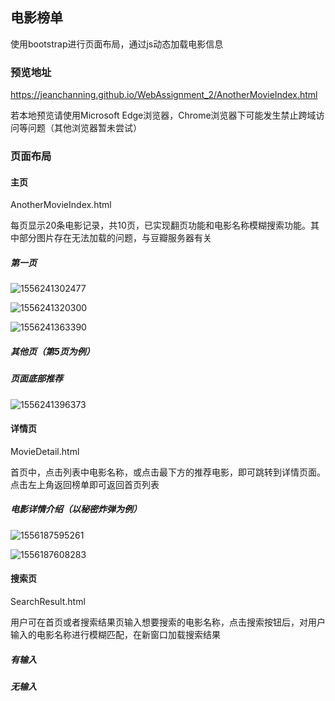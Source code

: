 ## 电影榜单

使用bootstrap进行页面布局，通过js动态加载电影信息

### 预览地址

https://jeanchanning.github.io/WebAssignment_2/AnotherMovieIndex.html

若本地预览请使用Microsoft Edge浏览器，Chrome浏览器下可能发生禁止跨域访问等问题（其他浏览器暂未尝试）

### 页面布局

#### 主页

AnotherMovieIndex.html

每页显示20条电影记录，共10页，已实现翻页功能和电影名称模糊搜索功能。其中部分图片存在无法加载的问题，与豆瓣服务器有关

##### 第一页

![1556241302477](C:\Users\Teng_MY\AppData\Roaming\Typora\typora-user-images\1556241302477.png)

![1556241320300](C:\Users\Teng_MY\AppData\Roaming\Typora\typora-user-images\1556241320300.png)

![1556241363390](C:\Users\Teng_MY\AppData\Roaming\Typora\typora-user-images\1556241363390.png)

##### 其他页（第5页为例）



##### 页面底部推荐

![1556241396373](C:\Users\Teng_MY\AppData\Roaming\Typora\typora-user-images\1556241396373.png)

#### 详情页

MovieDetail.html

首页中，点击列表中电影名称，或点击最下方的推荐电影，即可跳转到详情页面。点击左上角返回榜单即可返回首页列表

##### 电影详情介绍（以秘密炸弹为例）

![1556187595261](C:\Users\Teng_MY\AppData\Roaming\Typora\typora-user-images\1556187595261.png)

![1556187608283](C:\Users\Teng_MY\AppData\Roaming\Typora\typora-user-images\1556187608283.png)

#### 搜索页

SearchResult.html

用户可在首页或者搜索结果页输入想要搜索的电影名称，点击搜索按钮后，对用户输入的电影名称进行模糊匹配，在新窗口加载搜索结果

##### 有输入



##### 无输入